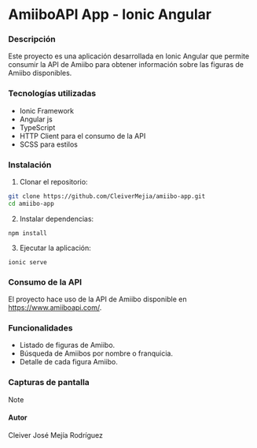 # AmiiboAPI App - Ionic Angular

### Descripción

Este proyecto es una aplicación desarrollada en Ionic Angular que permite consumir la API de Amiibo para obtener información sobre las figuras de Amiibo disponibles.

### Tecnologías utilizadas

- Ionic Framework
- Angular js
- TypeScript
- HTTP Client para el consumo de la API
- SCSS para estilos


### Instalación

1. Clonar el repositorio:
```bash
git clone https://github.com/CleiverMejia/amiibo-app.git
cd amiibo-app
```

2. Instalar dependencias:
```
npm install
```

3. Ejecutar la aplicación:
```
ionic serve
```

### Consumo de la API

El proyecto hace uso de la API de Amiibo disponible en https://www.amiiboapi.com/.

### Funcionalidades

- Listado de figuras de Amiibo.
- Búsqueda de Amiibos por nombre o franquicia.
- Detalle de cada figura Amiibo.

### Capturas de pantalla

> [!NOTE]
> #### Autor
> Cleiver José Mejía Rodríguez
